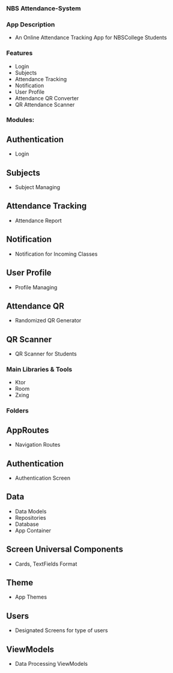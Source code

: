 ### NBS Attendance-System ###

### App Description ###

- An Online Attendance Tracking App for NBSCollege Students

### Features ###

- Login
- Subjects
- Attendance Tracking
- Notification
- User Profile
- Attendance QR Converter
- QR Attendance Scanner

### Modules: ###

## Authentication 
- Login

## Subjects
- Subject Managing

## Attendance Tracking
- Attendance Report

## Notification
- Notification for Incoming Classes

## User Profile
- Profile Managing

## Attendance QR 
- Randomized QR Generator

## QR Scanner
- QR Scanner for Students 


### Main Libraries & Tools
- Ktor
- Room
- Zxing


### Folders ###

## AppRoutes
- Navigation Routes

## Authentication
- Authentication Screen

## Data
- Data Models
- Repositories
- Database
- App Container

## Screen Universal Components
- Cards, TextFields Format

## Theme
- App Themes

## Users
- Designated Screens for type of users

## ViewModels
- Data Processing ViewModels